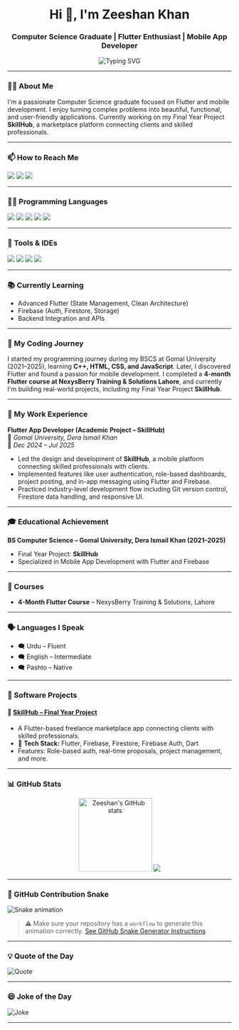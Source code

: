 <h1 align="center">Hi 👋, I'm Zeeshan Khan</h1>
<h3 align="center">Computer Science Graduate | Flutter Enthusiast | Mobile App Developer</h3>

<p align="center">
  <img src="https://readme-typing-svg.herokuapp.com?font=Fira+Code&duration=3000&pause=1000&color=00BFFF&center=true&vCenter=true&width=450&lines=Flutter+Developer;Firebase+Lover;Cross-Platform+Apps;Always+Learning..." alt="Typing SVG" />
</p>

---

### 👨‍💻 About Me

I'm a passionate Computer Science graduate focused on Flutter and mobile development. I enjoy turning complex problems into beautiful, functional, and user-friendly applications. Currently working on my Final Year Project **SkillHub**, a marketplace platform connecting clients and skilled professionals.

---

### 📫 How to Reach Me

<p align="left">
  <a href="mailto:zeeshankhandev0@gmail.com"><img src="https://img.shields.io/badge/Email-D14836?style=for-the-badge&logo=gmail&logoColor=white"/></a>
  <a href="https://linkedin.com/in/zeeshan-khan-dev"><img src="https://img.shields.io/badge/LinkedIn-0077B5?style=for-the-badge&logo=linkedin&logoColor=white"/></a>
  <a href="https://wa.me/923494678746"><img src="https://img.shields.io/badge/WhatsApp-25D366?style=for-the-badge&logo=whatsapp&logoColor=white"/></a>
</p>

---

### 🧑‍💻 Programming Languages
<p>
  <img src="https://img.shields.io/badge/Dart-0175C2?style=for-the-badge&logo=dart&logoColor=white"/>
  <img src="https://img.shields.io/badge/JavaScript-F7DF1E?style=for-the-badge&logo=javascript&logoColor=black"/>
  <img src="https://img.shields.io/badge/C++-00599C?style=for-the-badge&logo=c%2B%2B&logoColor=white"/>
  <img src="https://img.shields.io/badge/HTML-E34F26?style=for-the-badge&logo=html5&logoColor=white"/>
  <img src="https://img.shields.io/badge/CSS-1572B6?style=for-the-badge&logo=css3&logoColor=white"/>
</p>

---

### 🧰 Tools & IDEs
<p>
  <img src="https://img.shields.io/badge/VS%20Code-007ACC?style=for-the-badge&logo=visual-studio-code&logoColor=white"/>
  <img src="https://img.shields.io/badge/Android%20Studio-3DDC84?style=for-the-badge&logo=android-studio&logoColor=white"/>
  <img src="https://img.shields.io/badge/Firebase-FFCA28?style=for-the-badge&logo=firebase&logoColor=black"/>
  <img src="https://img.shields.io/badge/GitHub-181717?style=for-the-badge&logo=github&logoColor=white"/>
</p>

---

### 📚 Currently Learning
- Advanced Flutter (State Management, Clean Architecture)
- Firebase (Auth, Firestore, Storage)
- Backend Integration and APIs

---

### 🚀 My Coding Journey

I started my programming journey during my BSCS at Gomal University (2021–2025), learning **C++, HTML, CSS, and JavaScript**. Later, I discovered Flutter and found a passion for mobile development. I completed a **4-month Flutter course at NexysBerry Training & Solutions Lahore**, and currently I'm building real-world projects, including my Final Year Project **SkillHub**.

---

### 💼 My Work Experience

**Flutter App Developer (Academic Project – SkillHub)**  
📍 *Gomal University, Dera Ismail Khan*  
📅 *Dec 2024 – Jul 2025*  
- Led the design and development of **SkillHub**, a mobile platform connecting skilled professionals with clients.
- Implemented features like user authentication, role-based dashboards, project posting, and in-app messaging using Flutter and Firebase.
- Practiced industry-level development flow including Git version control, Firestore data handling, and responsive UI.

---

### 🎓 Educational Achievement

**BS Computer Science – Gomal University, Dera Ismail Khan (2021–2025)**  
- Final Year Project: **SkillHub**  
- Specialized in Mobile App Development with Flutter and Firebase

---

### 📜 Courses

- **4-Month Flutter Course** – NexysBerry Training & Solutions, Lahore

---

### 🗣️ Languages I Speak

- 🗨️ Urdu – Fluent  
- 🗨️ English – Intermediate  
- 🗨️ Pashto – Native  

---

### 🧪 Software Projects

#### 📱 [SkillHub – Final Year Project](https://github.com/zeeshankhan-dev/Flutter_skillhub_app)
- A Flutter-based freelance marketplace app connecting clients with skilled professionals.
- 🔧 **Tech Stack:** Flutter, Firebase, Firestore, Firebase Auth, Dart
- Features: Role-based auth, real-time proposals, project management, and more.

---

### 📊 GitHub Stats

<p align="center">
  <img src="https://github-readme-stats.vercel.app/api?username=zeeshankhan-dev&show_icons=true&theme=radical" alt="Zeeshan's GitHub stats" height="165"/>
  <img src="https://github-readme-stats.vercel.app/api/top-langs/?username=zeeshankhan-dev&layout=compact&theme=radical"/>
</p>

---

### 🐍 GitHub Contribution Snake

![Snake animation](https://github.com/zeeshankhan-dev/zeeshankhan-dev/blob/output/github-contribution-grid-snake.svg)

> ⚠️ Make sure your repository has a `workflow` to generate this animation correctly. [See GitHub Snake Generator Instructions](https://github.com/Platane/snk)

---

### 💡 Quote of the Day

![Quote](https://quotes-github-readme.vercel.app/api?type=horizontal&theme=dark)

---

### 😄 Joke of the Day

![Joke](https://readme-jokes.vercel.app/api?hideBorder)

---

